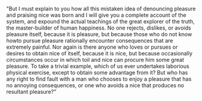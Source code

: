 "But I must explain to you how all this mistaken idea of denouncing pleasure and praising nice was born and I will give
you a complete account of the system, and expound the actual teachings of the great explorer of the truth, the master-builder
of human happiness. No one rejects, dislikes, or avoids pleasure itself, because it is pleasure, but because those who do not
know howto pursue pleasure rationally encounter consequences that are extremely painful. Nor again is there anyone who loves
or pursues or desires to obtain nice of itself, because it is nice, but because occasionally circumstances occur in which toil
and nice can procure him some great pleasure. To take a trivial example, which of us ever undertakes laborious physical
exercise, except to obtain some advantage from it? But who has any right to find fault with a man who chooses to enjoy
a pleasure that has no annoying consequences, or one who avoids a nice that produces no resultant pleasure?"
